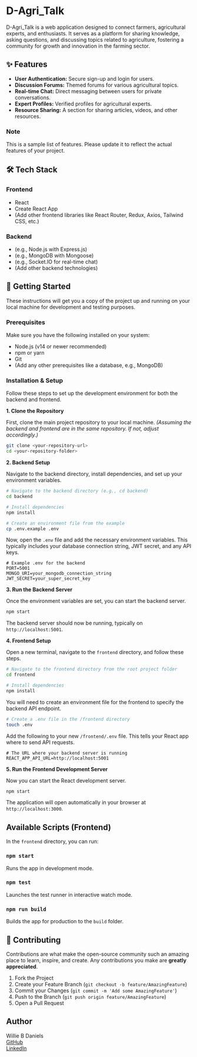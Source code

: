 # D-Agri_Talk

D-Agri_Talk is a web application designed to connect farmers, agricultural experts, and enthusiasts. It serves as a platform for sharing knowledge, asking questions, and discussing topics related to agriculture, fostering a community for growth and innovation in the farming sector.

## ✨ Features

* **User Authentication:** Secure sign-up and login for users.
* **Discussion Forums:** Themed forums for various agricultural topics.
* **Real-time Chat:** Direct messaging between users for private conversations.
* **Expert Profiles:** Verified profiles for agricultural experts.
* **Resource Sharing:** A section for sharing articles, videos, and other resources.

### Note

This is a sample list of features. Please update it to reflect the actual features of your project.

## 🛠️ Tech Stack

### Frontend

* React
* Create React App
* (Add other frontend libraries like React Router, Redux, Axios, Tailwind CSS, etc.)

### Backend

* (e.g., Node.js with Express.js)
* (e.g., MongoDB with Mongoose)
* (e.g., Socket.IO for real-time chat)
* (Add other backend technologies)

## 🚀 Getting Started

These instructions will get you a copy of the project up and running on your local machine for development and testing purposes.

### Prerequisites

Make sure you have the following installed on your system:

* Node.js (v14 or newer recommended)
* npm or yarn
* Git
* (Add any other prerequisites like a database, e.g., MongoDB)

### Installation & Setup

Follow these steps to set up the development environment for both the backend and frontend.

**1. Clone the Repository**

First, clone the main project repository to your local machine.
*(Assuming the backend and frontend are in the same repository. If not, adjust accordingly.)*

```bash
git clone <your-repository-url>
cd <your-repository-folder>
```

**2. Backend Setup**

Navigate to the backend directory, install dependencies, and set up your environment variables.

```bash
# Navigate to the backend directory (e.g., cd backend)
cd backend

# Install dependencies
npm install

# Create an environment file from the example
cp .env.example .env
```

Now, open the `.env` file and add the necessary environment variables. This typically includes your database connection string, JWT secret, and any API keys.

```env
# Example .env for the backend
PORT=5001
MONGO_URI=your_mongodb_connection_string
JWT_SECRET=your_super_secret_key
```

**3. Run the Backend Server**

Once the environment variables are set, you can start the backend server.

```bash
npm start
```

The backend server should now be running, typically on `http://localhost:5001`.

**4. Frontend Setup**

Open a new terminal, navigate to the `frontend` directory, and follow these steps.

```bash
# Navigate to the frontend directory from the root project folder
cd frontend

# Install dependencies
npm install
```

You will need to create an environment file for the frontend to specify the backend API endpoint.

```bash
# Create a .env file in the /frontend directory
touch .env
```

Add the following to your new `/frontend/.env` file. This tells your React app where to send API requests.

```env
# The URL where your backend server is running
REACT_APP_API_URL=http://localhost:5001
```

**5. Run the Frontend Development Server**

Now you can start the React development server.

```bash
npm start
```

The application will open automatically in your browser at `http://localhost:3000`.

## Available Scripts (Frontend)

In the `frontend` directory, you can run:

### `npm start`

Runs the app in development mode.

### `npm test`

Launches the test runner in interactive watch mode.

### `npm run build`

Builds the app for production to the `build` folder.

## 🤝 Contributing

Contributions are what make the open-source community such an amazing place to learn, inspire, and create. Any contributions you make are **greatly appreciated**.

1. Fork the Project
2. Create your Feature Branch (`git checkout -b feature/AmazingFeature`)
3. Commit your Changes (`git commit -m 'Add some AmazingFeature'`)
4. Push to the Branch (`git push origin feature/AmazingFeature`)
5. Open a Pull Request

## Author

Willie B Daniels  
[GitHub](https://github.com/Williedaniels)  
[LinkedIn](https://www.linkedin.com/in/willie-b-daniels)  
